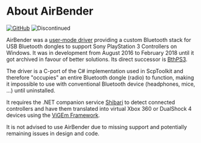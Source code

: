 # About AirBender

[![GitHub](https://img.shields.io/badge/GitHub-yellowgreen?logo=github)](https://github.com/nefarius/AirBender) ![Discontinued](https://img.shields.io/badge/Project%20discontinued-critical)

AirBender was a [user-mode driver](https://docs.microsoft.com/en-us/windows-hardware/drivers/wdf/getting-started-with-umdf-version-2) providing a custom Bluetooth stack for USB Bluetooth dongles to support Sony PlayStation 3 Controllers on Windows. It was in development from August 2016 to February 2018 until it got archived in favour of better solutions. Its direct successor is [BthPS3](../BthPS3/index.md).

The driver is a C-port of the C# implementation used in ScpToolkit and therefore "occupies" an entire Bluetooth dongle (radio) to function, making it impossible to use with conventional Bluetooth device (headphones, mice, ...) until uninstalled.

It requires the .NET companion service [Shibari](https://github.com/ViGEm/Shibari) to detect connected controllers and have them translated into virtual Xbox 360 or DualShock 4 devices using the [ViGEm Framework](../ViGEm/index.md).

It is not advised to use AirBender due to missing support and potentially remaining issues in design and code.
